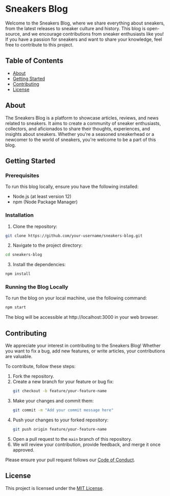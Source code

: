 
# Sneakers Blog

Welcome to the Sneakers Blog, where we share everything about sneakers, from the latest releases to sneaker culture and history. This blog is open-source, and we encourage contributions from sneaker enthusiasts like you! If you have a passion for sneakers and want to share your knowledge, feel free to contribute to this project.

## Table of Contents

- [About](#about)
- [Getting Started](#getting-started)
- [Contributing](#contributing)
- [License](#license)

## About

The Sneakers Blog is a platform to showcase articles, reviews, and news related to sneakers. It aims to create a community of sneaker enthusiasts, collectors, and aficionados to share their thoughts, experiences, and insights about sneakers. Whether you're a seasoned sneakerhead or a newcomer to the world of sneakers, you're welcome to be a part of this blog.

## Getting Started

### Prerequisites

To run this blog locally, ensure you have the following installed:

- Node.js (at least version 12)
- npm (Node Package Manager)

### Installation

1. Clone the repository:

```bash
git clone https://github.com/your-username/sneakers-blog.git
```

2. Navigate to the project directory:

```bash
cd sneakers-blog
```

3. Install the dependencies:

```bash
npm install
```

### Running the Blog Locally

To run the blog on your local machine, use the following command:

```bash
npm start
```

The blog will be accessible at http://localhost:3000 in your web browser.

## Contributing

We appreciate your interest in contributing to the Sneakers Blog! Whether you want to fix a bug, add new features, or write articles, your contributions are valuable.

To contribute, follow these steps:

1. Fork the repository.
2. Create a new branch for your feature or bug fix:
   ```bash
   git checkout -b feature/your-feature-name
   ```
3. Make your changes and commit them:
   ```bash
   git commit -m "Add your commit message here"
   ```
4. Push your changes to your forked repository:
   ```bash
   git push origin feature/your-feature-name
   ```
5. Open a pull request to the `main` branch of this repository.
6. We will review your contribution, provide feedback, and merge it once approved.

Please ensure your pull request follows our [Code of Conduct](CODE_OF_CONDUCT.md).

## License

This project is licensed under the [MIT License](LICENSE).

